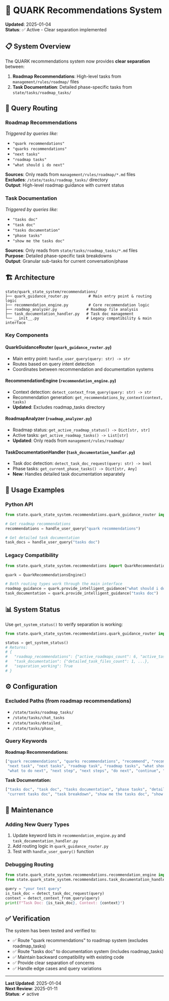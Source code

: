 # 🧠 QUARK Recommendations System

**Updated**: 2025-01-04  
**Status**: ✅ Active - Clear separation implemented

## 📋 **System Overview**

The QUARK recommendations system now provides **clear separation** between:

1. **Roadmap Recommendations**: High-level tasks from `management/rules/roadmap/` files
2. **Task Documentation**: Detailed phase-specific tasks from `state/tasks/roadmap_tasks/`

## 🎯 **Query Routing**

### **Roadmap Recommendations** 
*Triggered by queries like:*
- `"quark recommendations"`
- `"quarks recommendations"`
- `"next tasks"`
- `"roadmap tasks"`
- `"what should i do next"`

**Sources**: Only reads from `management/rules/roadmap/*.md` files  
**Excludes**: `/state/tasks/roadmap_tasks/` directory  
**Output**: High-level roadmap guidance with current status

### **Task Documentation**
*Triggered by queries like:*
- `"tasks doc"`
- `"task doc"`
- `"tasks documentation"`
- `"phase tasks"`
- `"show me the tasks doc"`

**Sources**: Only reads from `state/tasks/roadmap_tasks/*.md` files  
**Purpose**: Detailed phase-specific task breakdowns  
**Output**: Granular sub-tasks for current conversation/phase

## 🏗️ **Architecture**

```
state/quark_state_system/recommendations/
├── quark_guidance_router.py         # Main entry point & routing logic
├── recommendation_engine.py         # Core recommendation logic  
├── roadmap_analyzer.py             # Roadmap file analysis
├── task_documentation_handler.py   # Task doc management
└── __init__.py                     # Legacy compatibility & main interface
```

### **Key Components**

#### **QuarkGuidanceRouter** (`quark_guidance_router.py`)
- Main entry point: `handle_user_query(query: str) -> str`
- Routes based on query intent detection
- Coordinates between recommendation and documentation systems

#### **RecommendationEngine** (`recommendation_engine.py`) 
- Context detection: `detect_context_from_query(query: str) -> str`
- Recommendation generation: `get_recommendations_by_context(context, tasks)`
- **Updated**: Excludes roadmap_tasks directory

#### **RoadmapAnalyzer** (`roadmap_analyzer.py`)
- Roadmap status: `get_active_roadmap_status() -> Dict[str, str]`
- Active tasks: `get_active_roadmap_tasks() -> List[str]`
- **Updated**: Only reads from `management/rules/roadmap/`

#### **TaskDocumentationHandler** (`task_documentation_handler.py`)
- Task doc detection: `detect_task_doc_request(query: str) -> bool`
- Phase tasks: `get_current_phase_tasks() -> Dict[str, Any]`
- **New**: Handles detailed task documentation separately

## 🚀 **Usage Examples**

### **Python API**

```python
from state.quark_state_system.recommendations.quark_guidance_router import handle_user_query

# Get roadmap recommendations
recommendations = handle_user_query("quark recommendations")

# Get detailed task documentation  
task_docs = handle_user_query("tasks doc")
```

### **Legacy Compatibility**

```python
from state.quark_state_system.recommendations import QuarkRecommendationsEngine

quark = QuarkRecommendationsEngine()

# Both routing types work through the main interface
roadmap_guidance = quark.provide_intelligent_guidance("what should i do next")
task_documentation = quark.provide_intelligent_guidance("tasks doc")
```

## 📊 **System Status**

Use `get_system_status()` to verify separation is working:

```python
from state.quark_state_system.recommendations.quark_guidance_router import get_system_status

status = get_system_status()
# Returns:
# {
#   "roadmap_recommendations": {"active_roadmaps_count": 6, "active_tasks_count": 10, ...},
#   "task_documentation": {"detailed_task_files_count": 1, ...},
#   "separation_working": True
# }
```

## ⚙️ **Configuration**

### **Excluded Paths** (from roadmap recommendations)
- `/state/tasks/roadmap_tasks/`
- `/state/tasks/chat_tasks`
- `/state/tasks/detailed_`
- `/state/tasks/phase_`

### **Query Keywords**

**Roadmap Recommendations:**
```python
["quark recommendations", "quarks recommendations", "recommend", "recommendation", 
 "next task", "next tasks", "roadmap task", "roadmap tasks", "what should i do", 
 "what to do next", "next step", "next steps", "do next", "continue", "proceed"]
```

**Task Documentation:**
```python
["tasks doc", "task doc", "tasks documentation", "phase tasks", "detailed tasks", 
 "current tasks doc", "task breakdown", "show me the tasks doc", "show tasks doc"]
```

## 🔧 **Maintenance**

### **Adding New Query Types**
1. Update keyword lists in `recommendation_engine.py` and `task_documentation_handler.py`
2. Add routing logic in `quark_guidance_router.py`
3. Test with `handle_user_query()` function

### **Debugging Routing**
```python
from state.quark_state_system.recommendations.recommendation_engine import detect_context_from_query
from state.quark_state_system.recommendations.task_documentation_handler import detect_task_doc_request

query = "your test query"
is_task_doc = detect_task_doc_request(query)
context = detect_context_from_query(query)
print(f"Task Doc: {is_task_doc}, Context: {context}")
```

## ✅ **Verification**

The system has been tested and verified to:
- ✅ Route "quark recommendations" to roadmap system (excludes roadmap_tasks)
- ✅ Route "tasks doc" to documentation system (includes roadmap_tasks)
- ✅ Maintain backward compatibility with existing code
- ✅ Provide clear separation of concerns
- ✅ Handle edge cases and query variations

---

**Last Updated**: 2025-01-04  
**Next Review**: 2025-01-11  
**Status**: ✔ active
